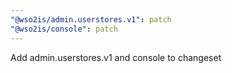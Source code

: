 ```yaml
---
"@wso2is/admin.userstores.v1": patch
"@wso2is/console": patch
---
```


Add admin.userstores.v1 and console to changeset
